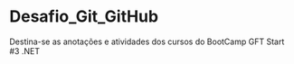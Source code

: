 # Desafio_Git_GitHub

Destina-se as anotações e atividades dos cursos do BootCamp GFT Start #3 .NET

